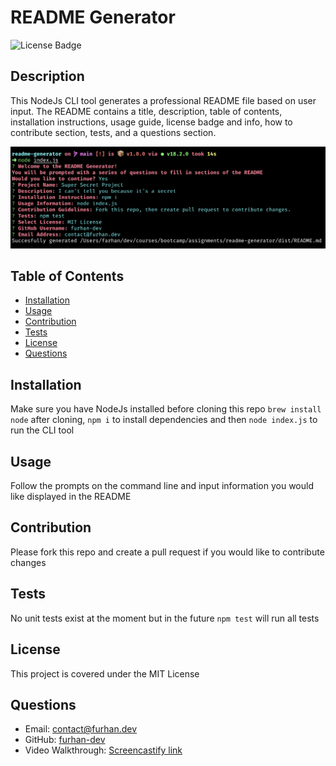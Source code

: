 # README Generator
![License Badge](https://img.shields.io/badge/License-MIT-green)

## Description
This NodeJs CLI tool generates a professional README file based on user input. The README contains a title, description, table of contents, installation instructions, usage guide, license badge and info, how to contribute section, tests, and a questions section.

![screenshot](./assets/screenshot.png)

## Table of Contents
* [Installation](#Installation)
* [Usage](#Usage)
* [Contribution](#Contribution)
* [Tests](#Tests)
* [License](#License)
* [Questions](#Questions)

## Installation
Make sure you have NodeJs installed before cloning this repo `brew install node` after cloning, `npm i` to install dependencies and then `node index.js` to run the CLI tool

## Usage
Follow the prompts on the command line and input information you would like displayed in the README

## Contribution
Please fork this repo and create a pull request if you would like to contribute changes

## Tests
No unit tests exist at the moment but in the future `npm test` will run all tests

## License
This project is covered under the MIT License

## Questions
* Email: [contact@furhan.dev](contact@furhan.dev)
* GitHub: [furhan-dev](https://github.com/furhan-dev)
* Video Walkthrough: [Screencastify link](https://drive.google.com/file/d/1pre4oDRt-Sgp9TgNXaUwqGl6AzN5wBds/view)
